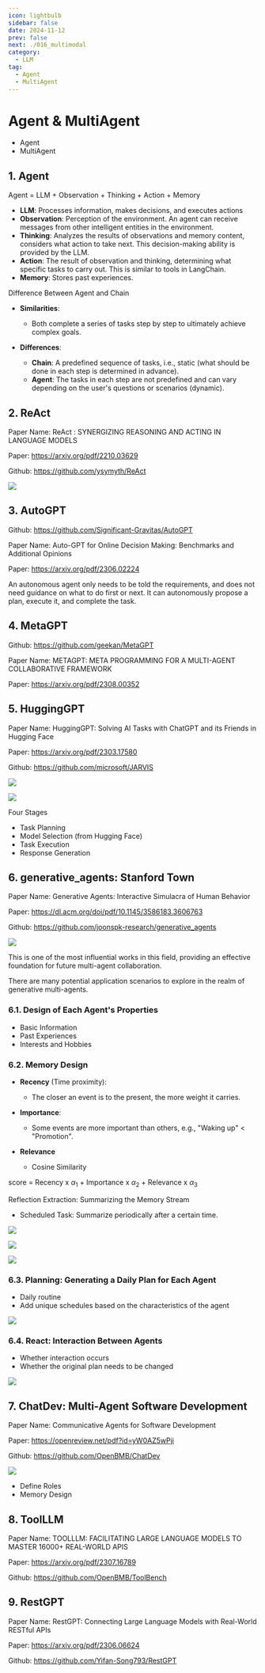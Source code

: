 ```yaml
---
icon: lightbulb
sidebar: false
date: 2024-11-12
prev: false
next: ./016_multimodal
category:
  - LLM
tag:
  - Agent
  - MultiAgent
---
```

# Agent & MultiAgent
  - Agent
  - MultiAgent
<!-- more -->

## 1. Agent
Agent = LLM + Observation + Thinking + Action + Memory
- **LLM**: Processes information, makes decisions, and executes actions
- **Observation**: Perception of the environment. An agent can receive messages from other intelligent entities in the environment.
- **Thinking**: Analyzes the results of observations and memory content, considers what action to take next. This decision-making ability is provided by the LLM.
- **Action**: The result of observation and thinking, determining what specific tasks to carry out. This is similar to tools in LangChain.
- **Memory**: Stores past experiences.

Difference Between Agent and Chain
- **Similarities**:
  - Both complete a series of tasks step by step to ultimately achieve complex goals.
  
- **Differences**:
  - **Chain**: A predefined sequence of tasks, i.e., static (what should be done in each step is determined in advance).
  - **Agent**: The tasks in each step are not predefined and can vary depending on the user's questions or scenarios (dynamic).

## 2. ReAct
Paper Name: ReAct : SYNERGIZING REASONING AND ACTING IN LANGUAGE MODELS

Paper: https://arxiv.org/pdf/2210.03629

Github: https://github.com/ysymyth/ReAct

![](../../assets/017_reason_action.png)

## 3. AutoGPT
Github: https://github.com/Significant-Gravitas/AutoGPT

Paper Name: Auto-GPT for Online Decision Making: Benchmarks and
Additional Opinions

Paper: https://arxiv.org/pdf/2306.02224

An autonomous agent only needs to be told the requirements, and does not need guidance on what to do first or next. It can autonomously propose a plan, execute it, and complete the task.

## 4. MetaGPT
Github: https://github.com/geekan/MetaGPT

Paper Name: METAGPT: META PROGRAMMING FOR A
MULTI-AGENT COLLABORATIVE FRAMEWORK

Paper: https://arxiv.org/pdf/2308.00352

## 5. HuggingGPT
Paper Name: HuggingGPT: Solving AI Tasks with ChatGPT and its Friends in Hugging Face

Paper: https://arxiv.org/pdf/2303.17580

Github: https://github.com/microsoft/JARVIS

![](../../assets/017_hugginggpt1.png)

![](../../assets/017_hugginggpt2.png)

Four Stages
- Task Planning
- Model Selection (from Hugging Face)
- Task Execution
- Response Generation

## 6. generative_agents: Stanford Town
Paper Name: Generative Agents: Interactive Simulacra of Human Behavior

Paper: https://dl.acm.org/doi/pdf/10.1145/3586183.3606763

Github: https://github.com/joonspk-research/generative_agents

![](../../assets/017_stanford_town.png)

This is one of the most influential works in this field, providing an effective foundation for future multi-agent collaboration.

There are many potential application scenarios to explore in the realm of generative multi-agents.

### 6.1. Design of Each Agent's Properties

- Basic Information
- Past Experiences
- Interests and Hobbies

### 6.2. Memory Design

- **Recency** (Time proximity):
  - The closer an event is to the present, the more weight it carries.
  
- **Importance**:
  - Some events are more important than others, e.g., "Waking up" < "Promotion".
  
- **Relevance** 
  - Cosine Similarity


score = Recency x $\alpha_1$ + Importance x $\alpha_2$ + Relevance x $\alpha_3$

Reflection Extraction: Summarizing the Memory Stream
- Scheduled Task: Summarize periodically after a certain time.

![](../../assets/017_memory_design1.png)

![](../../assets/017_memory_design2.png)

![](../../assets/017_memory_design3.png)

### 6.3. Planning: Generating a Daily Plan for Each Agent
- Daily routine
- Add unique schedules based on the characteristics of the agent
  
![](../../assets/017_morning_routine.png)

### 6.4. React: Interaction Between Agents
- Whether interaction occurs
- Whether the original plan needs to be changed
  
![](../../assets/017_react_with_other_agent.png)

## 7. ChatDev: Multi-Agent Software Development

Paper Name: Communicative Agents for Software Development

Paper: https://openreview.net/pdf?id=yW0AZ5wPji

Github: https://github.com/OpenBMB/ChatDev

![](../../assets/017_chatdev.png)

- Define Roles
- Memory Design

## 8. ToolLLM
Paper Name: TOOLLLM: FACILITATING LARGE LANGUAGE MODELS TO MASTER 16000+ REAL-WORLD APIS

Paper: https://arxiv.org/pdf/2307.16789

Github: https://github.com/OpenBMB/ToolBench

## 9. RestGPT
Paper Name: RestGPT: Connecting Large Language Models with Real-World RESTful APIs

Paper: https://arxiv.org/pdf/2306.06624

Github: https://github.com/Yifan-Song793/RestGPT